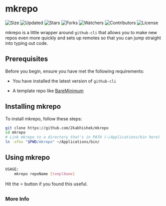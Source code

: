 # mkrepo

![Size](https://img.shields.io/github/repo-size/2kabhishek/mkrepo?style=plastic&color=0f0&label=Size)
![Updated](https://img.shields.io/github/last-commit/2kabhishek/mkrepo?style=plastic&color=f00&label=Updated)
![Stars](https://img.shields.io/github/stars/2kabhishek/mkrepo?style=plastic&color=ffc801&label=Stars)
![Forks](https://img.shields.io/github/forks/2kabhishek/mkrepo?style=plastic&color=003cff&label=Forks)
![Watchers](https://img.shields.io/github/watchers/2kabhishek/mkrepo?style=plastic&color=ff5500&label=Watchers)
![Contributors](https://img.shields.io/github/contributors/2kabhishek/mkrepo?style=plastic&color=f0f&label=Contributors)
![License](https://img.shields.io/github/license/2kabhishek/mkrepo?style=plastic&color=555&label=License)

mkrepo is a little wrapper around `github-cli` that allows you to make new repos even more quickly and sets up remotes so that you can jump straight into typing out code.

## Prerequisites

Before you begin, ensure you have met the following requirements:

- You have installed the latest version of `github-cli`

- A template repo like [BareMinimum](https://github.com/2kabhishek/BareMinimum)

## Installing mkrepo

To install mkrepo, follow these steps:

```bash
git clone https://github.com/2kabhishek/mkrepo
cd mkrepo
# Link mkrepo to a directory that's in PATH (~/Applications/bin here)
ln -sfnv "$PWD/mkrepo" ~/Applications/bin/
```

## Using mkrepo

```bash
USAGE:
    mkrepo repoName [templName]

```

Hit the :star: button if you found this useful.

### More Info

